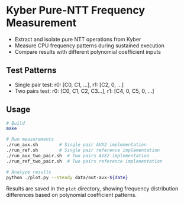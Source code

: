 # Kyber Pure-NTT Frequency Measurement

* Extract and isolate pure NTT operations from Kyber
* Measure CPU frequency patterns during sustained execution
* Compare results with different polynomial coefficient inputs
## Test Patterns

- Single pair test: r0: [C0, C1, ...], r1: [C2, 0, ...]
- Two pairs test: r0: [C0, C1, C2, C3...], r1: [C4, 0, C5, 0, ...]

## Usage

```bash
# Build
make

# Run measurements
./run_avx.sh        # Single pair AVX2 implementation
./run_ref.sh        # Single pair reference implementation
./run_avx_two_pair.sh  # Two pairs AVX2 implementation
./run_ref_two_pair.sh  # Two pairs reference implementation

# Analyze results
python ./plot.py --steady data/out-avx-${date}
```

Results are saved in the `plot` directory, showing frequency distribution differences based on polynomial coefficient patterns.